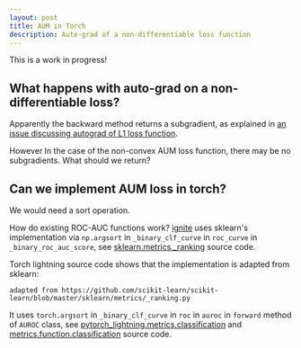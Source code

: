 ```yaml
---
layout: post
title: AUM in Torch
description: Auto-grad of a non-differentiable loss function
---
```


This is a work in progress!

## What happens with auto-grad on a non-differentiable loss?

Apparently the backward method returns a subgradient, as explained in
[an issue discussing autograd of L1 loss
function](https://github.com/pytorch/pytorch/issues/7172). 

However In the case of the non-convex AUM loss function, there may be
no subgradients. What should we return?

## Can we implement AUM loss in torch?

We would need a sort operation.

How do existing ROC-AUC functions work?
[ignite](https://github.com/pytorch/ignite/blob/cc76de461f63475f3b792c7c109fede95301556e/tests/ignite/contrib/metrics/test_roc_auc.py)
uses sklearn's implementation via `np.argsort` in `_binary_clf_curve`
in `roc_curve` in `_binary_roc_auc_score`, see
[sklearn.metrics._ranking](https://github.com/scikit-learn/scikit-learn/blob/95119c13af77c76e150b753485c662b7c52a41a2/sklearn/metrics/_ranking.py)
source code.

Torch lightning source code shows that the implementation is adapted
from sklearn:

```
adapted from https://github.com/scikit-learn/scikit-learn/blob/master/sklearn/metrics/_ranking.py
```

It uses `torch.argsort` in `_binary_clf_curve` in `roc` in `auroc` in
`forward` method of `AUROC` class, see
[pytorch_lightning.metrics.classification](https://github.com/PyTorchLightning/PyTorch-Lightning/blob/0.8.5/pytorch_lightning/metrics/classification.py)
and
[metrics.function.classification](https://github.com/PyTorchLightning/pytorch-lightning/blob/92d6abcbb9e73645fff0bba2914f7a7e0e748a91/pytorch_lightning/metrics/functional/classification.py)
source code.

